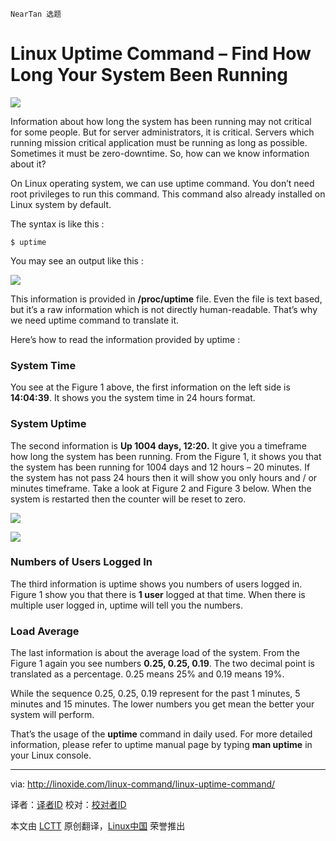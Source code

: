 	NearTan 选题
Linux Uptime Command – Find How Long Your System Been Running
================================================================================
![](http://linoxide.com/wp-content/uploads/2013/11/linux-uptime-command.png)

Information about how long the system has been running may not critical for some people. But for server administrators, it is critical. Servers which running mission critical application must be running as long as possible. Sometimes it must be zero-downtime. So, how can we know information about it?

On Linux operating system, we can use uptime command. You don’t need root privileges to run this command. This command also already installed on Linux system by default.

The syntax is like this :

    $ uptime

You may see an output like this :

![](http://linoxide.com/wp-content/uploads/2013/11/uptime.png)

This information is provided in **/proc/uptime** file. Even the file is text based, but it’s a raw information which is not directly human-readable. That’s why we need uptime command to translate it.

Here’s how to read the information provided by uptime :

### System Time ###

You see at the Figure 1 above, the first information on the left side is **14:04:39**. It shows you the system time in 24 hours format.

### System Uptime ###

The second information is **Up 1004 days, 12:20.** It give you a timeframe how long the system has been running. From the Figure 1, it shows you that the system has been running for 1004 days and 12 hours – 20 minutes. If the system has not pass 24 hours then it will show you only hours and / or minutes timeframe. Take a look at Figure 2 and Figure 3 below. When the system is restarted then the counter will be reset to zero.

![](http://linoxide.com/wp-content/uploads/2013/11/uptime_minutes.png)

![](http://linoxide.com/wp-content/uploads/2013/11/uptime_hours1.png)

### Numbers of Users Logged In ###

The third information is uptime shows you numbers of users logged in. Figure 1 show you that there is **1 user** logged at that time. When there is multiple user logged in, uptime will tell you the numbers.

### Load Average ###

The last information is about the average load of the system. From the Figure 1 again you see numbers **0.25, 0.25, 0.19**. The two decimal point is translated as a percentage. 0.25 means 25% and 0.19 means 19%.

While the sequence 0.25, 0.25, 0.19 represent for the past 1 minutes, 5 minutes and 15 minutes. The lower numbers you get mean the better your system will perform.

That’s the usage of the **uptime** command in daily used. For more detailed information, please refer to uptime manual page by typing **man uptime** in your Linux console.

--------------------------------------------------------------------------------

via: http://linoxide.com/linux-command/linux-uptime-command/

译者：[译者ID](https://github.com/译者ID) 校对：[校对者ID](https://github.com/校对者ID)

本文由 [LCTT](https://github.com/LCTT/TranslateProject) 原创翻译，[Linux中国](http://linux.cn/) 荣誉推出